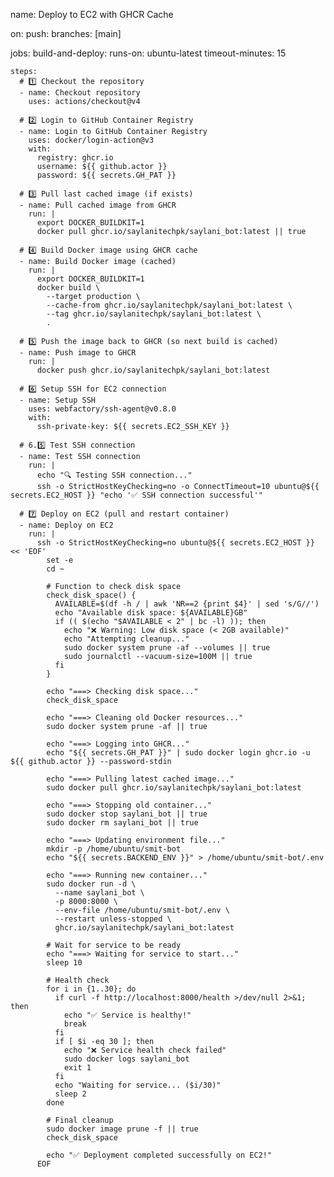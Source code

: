 name: Deploy to EC2 with GHCR Cache

on:
push:
branches: [main]

jobs:
build-and-deploy:
runs-on: ubuntu-latest
timeout-minutes: 15

    steps:
      # 1️⃣ Checkout the repository
      - name: Checkout repository
        uses: actions/checkout@v4

      # 2️⃣ Login to GitHub Container Registry
      - name: Login to GitHub Container Registry
        uses: docker/login-action@v3
        with:
          registry: ghcr.io
          username: ${{ github.actor }}
          password: ${{ secrets.GH_PAT }}

      # 3️⃣ Pull last cached image (if exists)
      - name: Pull cached image from GHCR
        run: |
          export DOCKER_BUILDKIT=1
          docker pull ghcr.io/saylanitechpk/saylani_bot:latest || true

      # 4️⃣ Build Docker image using GHCR cache
      - name: Build Docker image (cached)
        run: |
          export DOCKER_BUILDKIT=1
          docker build \
            --target production \
            --cache-from ghcr.io/saylanitechpk/saylani_bot:latest \
            --tag ghcr.io/saylanitechpk/saylani_bot:latest \
            .

      # 5️⃣ Push the image back to GHCR (so next build is cached)
      - name: Push image to GHCR
        run: |
          docker push ghcr.io/saylanitechpk/saylani_bot:latest

      # 6️⃣ Setup SSH for EC2 connection
      - name: Setup SSH
        uses: webfactory/ssh-agent@v0.8.0
        with:
          ssh-private-key: ${{ secrets.EC2_SSH_KEY }}

      # 6.5️⃣ Test SSH connection
      - name: Test SSH connection
        run: |
          echo "🔍 Testing SSH connection..."
          ssh -o StrictHostKeyChecking=no -o ConnectTimeout=10 ubuntu@${{ secrets.EC2_HOST }} "echo '✅ SSH connection successful'"

      # 7️⃣ Deploy on EC2 (pull and restart container)
      - name: Deploy on EC2
        run: |
          ssh -o StrictHostKeyChecking=no ubuntu@${{ secrets.EC2_HOST }} << 'EOF'
            set -e
            cd ~

            # Function to check disk space
            check_disk_space() {
              AVAILABLE=$(df -h / | awk 'NR==2 {print $4}' | sed 's/G//')
              echo "Available disk space: ${AVAILABLE}GB"
              if (( $(echo "$AVAILABLE < 2" | bc -l) )); then
                echo "❌ Warning: Low disk space (< 2GB available)"
                echo "Attempting cleanup..."
                sudo docker system prune -af --volumes || true
                sudo journalctl --vacuum-size=100M || true
              fi
            }

            echo "===> Checking disk space..."
            check_disk_space

            echo "===> Cleaning old Docker resources..."
            sudo docker system prune -af || true

            echo "===> Logging into GHCR..."
            echo "${{ secrets.GH_PAT }}" | sudo docker login ghcr.io -u ${{ github.actor }} --password-stdin

            echo "===> Pulling latest cached image..."
            sudo docker pull ghcr.io/saylanitechpk/saylani_bot:latest

            echo "===> Stopping old container..."
            sudo docker stop saylani_bot || true
            sudo docker rm saylani_bot || true

            echo "===> Updating environment file..."
            mkdir -p /home/ubuntu/smit-bot
            echo "${{ secrets.BACKEND_ENV }}" > /home/ubuntu/smit-bot/.env

            echo "===> Running new container..."
            sudo docker run -d \
              --name saylani_bot \
              -p 8000:8000 \
              --env-file /home/ubuntu/smit-bot/.env \
              --restart unless-stopped \
              ghcr.io/saylanitechpk/saylani_bot:latest

            # Wait for service to be ready
            echo "===> Waiting for service to start..."
            sleep 10

            # Health check
            for i in {1..30}; do
              if curl -f http://localhost:8000/health >/dev/null 2>&1; then
                echo "✅ Service is healthy!"
                break
              fi
              if [ $i -eq 30 ]; then
                echo "❌ Service health check failed"
                sudo docker logs saylani_bot
                exit 1
              fi
              echo "Waiting for service... ($i/30)"
              sleep 2
            done

            # Final cleanup
            sudo docker image prune -f || true
            check_disk_space

            echo "✅ Deployment completed successfully on EC2!"
          EOF
